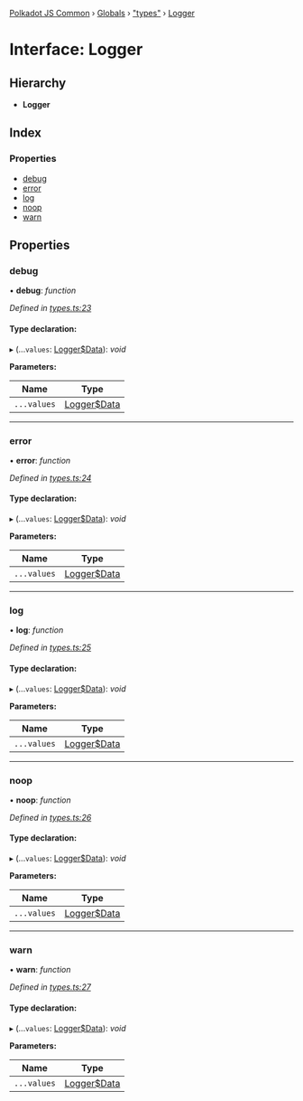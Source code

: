 [Polkadot JS Common](../README.md) › [Globals](../globals.md) › ["types"](../modules/_types_.md) › [Logger](_types_.logger.md)

# Interface: Logger

## Hierarchy

* **Logger**

## Index

### Properties

* [debug](_types_.logger.md#debug)
* [error](_types_.logger.md#error)
* [log](_types_.logger.md#log)
* [noop](_types_.logger.md#noop)
* [warn](_types_.logger.md#warn)

## Properties

###  debug

• **debug**: *function*

*Defined in [types.ts:23](https://github.com/polkadot-js/common/blob/24991950/packages/util/src/types.ts#L23)*

#### Type declaration:

▸ (...`values`: [Logger$Data](../modules/_types_.md#loggerdata)): *void*

**Parameters:**

Name | Type |
------ | ------ |
`...values` | [Logger$Data](../modules/_types_.md#loggerdata) |

___

###  error

• **error**: *function*

*Defined in [types.ts:24](https://github.com/polkadot-js/common/blob/24991950/packages/util/src/types.ts#L24)*

#### Type declaration:

▸ (...`values`: [Logger$Data](../modules/_types_.md#loggerdata)): *void*

**Parameters:**

Name | Type |
------ | ------ |
`...values` | [Logger$Data](../modules/_types_.md#loggerdata) |

___

###  log

• **log**: *function*

*Defined in [types.ts:25](https://github.com/polkadot-js/common/blob/24991950/packages/util/src/types.ts#L25)*

#### Type declaration:

▸ (...`values`: [Logger$Data](../modules/_types_.md#loggerdata)): *void*

**Parameters:**

Name | Type |
------ | ------ |
`...values` | [Logger$Data](../modules/_types_.md#loggerdata) |

___

###  noop

• **noop**: *function*

*Defined in [types.ts:26](https://github.com/polkadot-js/common/blob/24991950/packages/util/src/types.ts#L26)*

#### Type declaration:

▸ (...`values`: [Logger$Data](../modules/_types_.md#loggerdata)): *void*

**Parameters:**

Name | Type |
------ | ------ |
`...values` | [Logger$Data](../modules/_types_.md#loggerdata) |

___

###  warn

• **warn**: *function*

*Defined in [types.ts:27](https://github.com/polkadot-js/common/blob/24991950/packages/util/src/types.ts#L27)*

#### Type declaration:

▸ (...`values`: [Logger$Data](../modules/_types_.md#loggerdata)): *void*

**Parameters:**

Name | Type |
------ | ------ |
`...values` | [Logger$Data](../modules/_types_.md#loggerdata) |
